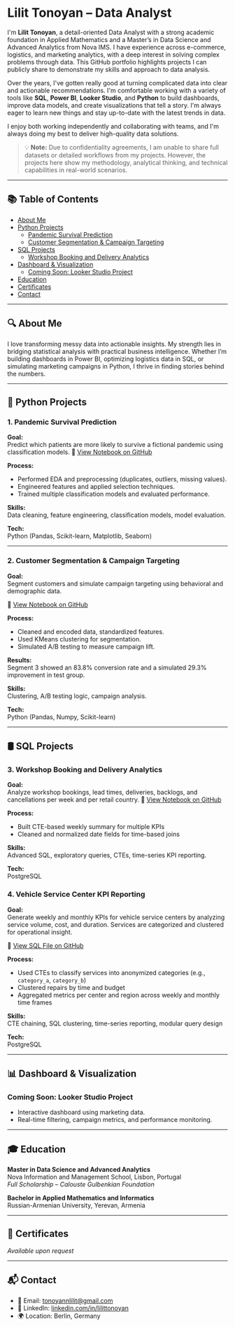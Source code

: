 #  Lilit Tonoyan – Data Analyst 

I'm **Lilit Tonoyan**, a detail-oriented Data Analyst with a strong academic foundation in Applied Mathematics and a Master’s in Data Science and Advanced Analytics from Nova IMS. I have experience across e-commerce, logistics, and marketing analytics, with a deep interest in solving complex problems through data. This GitHub portfolio highlights projects I can publicly share to demonstrate my skills and approach to data analysis.

Over the years, I've gotten really good at turning complicated data into clear and actionable recommendations. I'm comfortable working with a variety of tools like **SQL**, **Power BI**, **Looker Studio**, and **Python** to build dashboards, improve data models, and create visualizations that tell a story. I'm always eager to learn new things and stay up-to-date with the latest trends in data.

I enjoy both working independently and collaborating with teams, and I'm always doing my best to deliver high-quality data solutions.

> 💡 **Note:** Due to confidentiality agreements, I am unable to share full datasets or detailed workflows from my projects. However, the projects here show my methodology, analytical thinking, and technical capabilities in real-world scenarios.

---

## 📚 Table of Contents

- [About Me](#-about-me)
- [Python Projects](#-python-projects)
  - [Pandemic Survival Prediction](#1-pandemic-survival-prediction)
  - [Customer Segmentation & Campaign Targeting](#2-customer-segmentation--campaign-targeting)
- [SQL Projects](#-sql-projects)
  - [Workshop Booking and Delivery Analytics](#3-workshop-booking-and-delivery-analytics)
- [Dashboard & Visualization](#-dashboard--visualization)
  - [Coming Soon: Looker Studio Project](#coming-soon-looker-studio-project)
- [Education](#-education)
- [Certificates](#-certificates)
- [Contact](#-contact)

---

## 🔍 About Me

I love transforming messy data into actionable insights. My strength lies in bridging statistical analysis with practical business intelligence. Whether I’m building dashboards in Power BI, optimizing logistics data in SQL, or simulating marketing campaigns in Python, I thrive in finding stories behind the numbers.

---

## 🐍 Python Projects

### 1. Pandemic Survival Prediction

**Goal:**  
Predict which patients are more likely to survive a fictional pandemic using classification models.
🔗 [View Notebook on GitHub](https://github.com/LilitTonoyann/Data-Analyst-Portfolio/blob/main/PandemicSurvival.ipynb)

**Process:**
- Performed EDA and preprocessing (duplicates, outliers, missing values).
- Engineered features and applied selection techniques.
- Trained multiple classification models and evaluated performance.

**Skills:**  
Data cleaning, feature engineering, classification models, model evaluation.

**Tech:**  
Python (Pandas, Scikit-learn, Matplotlib, Seaborn)

---

### 2. Customer Segmentation & Campaign Targeting

**Goal:**  
Segment customers and simulate campaign targeting using behavioral and demographic data.

🔗 [View Notebook on GitHub](https://github.com/LilitTonoyann/Data-Analyst-Portfolio/blob/main/Customerr%20Segmentation%20Example.ipynb)

**Process:**
- Cleaned and encoded data, standardized features.
- Used KMeans clustering for segmentation.
- Simulated A/B testing to measure campaign lift.

**Results:**  
Segment 3 showed an 83.8% conversion rate and a simulated 29.3% improvement in test group.

**Skills:**  
Clustering, A/B testing logic, campaign analysis.

**Tech:**  
Python (Pandas, Numpy, Scikit-learn)

---

## 🛢 SQL Projects

### 3. Workshop Booking and Delivery Analytics

**Goal:**  
Analyze workshop bookings, lead times, deliveries, backlogs, and cancellations per week and per retail country.
🔗 [View Notebook on GitHub](https://github.com/LilitTonoyann/Data-Analyst-Portfolio/blob/main/Booking%26DeliveryAnalytics.sql)

**Process:**
- Built CTE-based weekly summary for multiple KPIs
- Cleaned and normalized date fields for time-based joins

**Skills:**  
Advanced SQL, exploratory queries, CTEs, time-series KPI reporting.

**Tech:**  
PostgreSQL

### 4. Vehicle Service Center KPI Reporting

**Goal:**  
Generate weekly and monthly KPIs for vehicle service centers by analyzing service volume, cost, and duration. Services are categorized and clustered for operational insight.

🔗 [View SQL File on GitHub](https://github.com/LilitTonoyann/Data-Analyst-Portfolio/blob/main/vehicle_service_kpi_analysis.sql)

**Process:**
- Used CTEs to classify services into anonymized categories (e.g., `category_a`, `category_b`)
- Clustered repairs by time and budget
- Aggregated metrics per center and region across weekly and monthly time frames

**Skills:**  
CTE chaining, SQL clustering, time-series reporting, modular query design

**Tech:**  
PostgreSQL

---

## 📊 Dashboard & Visualization

### Coming Soon: Looker Studio Project

- Interactive dashboard using marketing data.
- Real-time filtering, campaign metrics, and performance monitoring.

---

## 🎓 Education

**Master in Data Science and Advanced Analytics**  
Nova Information and Management School, Lisbon, Portugal  
*Full Scholarship – Calouste Gulbenkian Foundation*

**Bachelor in Applied Mathematics and Informatics**  
Russian-Armenian University, Yerevan, Armenia

---

## 🧾 Certificates

*Available upon request*

---

## 📬 Contact

- 📧 Email: [tonoyannlilit@gmail.com](mailto:tonoyannlilit@gmail.com)  
- 💼 LinkedIn: [linkedin.com/in/lilittonoyan](https://www.linkedin.com/in/lilittonoyan)  
- 🌍 Location: Berlin, Germany
